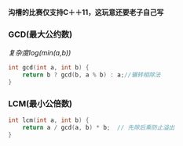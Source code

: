 **沟槽的比赛仅支持C＋＋11，这玩意还要老子自己写**
### GCD(最大公约数)
*复杂度log(min(a,b))*
```cpp
int gcd(int a, int b) {
    return b ? gcd(b, a % b) : a;//辗转相除法
}
```
### LCM(最小公倍数)
```cpp
int lcm(int a, int b) {
    return a / gcd(a, b) * b;  // 先除后乘防止溢出
}
```


